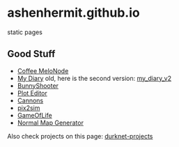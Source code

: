 # ashenhermit.github.io
static pages

## Good Stuff
+ [Coffee MeloNode](https://ashenhermit.github.io/CoffeeMeloNode/)
+ [My Diary](https://ashenhermit.github.io/myDiary/) old, here is the second version: [my_diary_v2](http://ashen-hermit.42web.io/my_diary/)
+ [BunnyShooter](https://ashenhermit.github.io/BunnyShooter/)
+ [Plot Editor](https://ashenhermit.github.io/plotEditor/)
+ [Cannons](https://ashenhermit.github.io/cannons/)
+ [pix2sim](https://ashenhermit.github.io/pix2sim/)
+ [GameOfLife](https://ashenhermit.github.io/gameOfLife/)
+ [Normal Map Generator](https://ashenhermit.github.io/normalMapGenerator/)

Also check projects on this page: [durknet-projects](https://ashenhermit.github.io/durknet/#projects)
